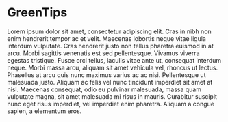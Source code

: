 # GreenTips
Lorem ipsum dolor sit amet, consectetur adipiscing elit. Cras in nibh non enim hendrerit tempor ac et velit. Maecenas lobortis neque vitae ligula interdum vulputate. Cras hendrerit justo non tellus pharetra euismod in at arcu. Morbi sagittis venenatis est sed pellentesque. Vivamus viverra egestas tristique. Fusce orci tellus, iaculis vitae ante ut, consequat interdum neque. Morbi massa arcu, aliquam sit amet vehicula vel, rhoncus ut lectus. Phasellus at arcu quis nunc maximus varius ac ac nisi. Pellentesque ut malesuada justo. Aliquam ac felis vel nunc tincidunt imperdiet sit amet at nisl. Maecenas consequat, odio eu pulvinar malesuada, massa quam vulputate magna, sit amet malesuada mi risus in mauris. Curabitur suscipit nunc eget risus imperdiet, vel imperdiet enim pharetra. Aliquam a congue sapien, a elementum eros.
